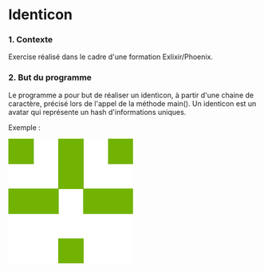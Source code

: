 # Identicon

### 1. Contexte
Exercise réalisé dans le cadre d'une formation Exlixir/Phoenix.

### 2. But du programme
Le programme a pour but de réaliser un identicon, à partir d'une chaine de caractère, précisé lors de l'appel de la méthode main().
Un identicon est un avatar qui représente un hash d'informations uniques.

Exemple :

![Identicon Image](https://github.com/rlecostey/Elixir/blob/master/Basics/identicon/banana.png)


